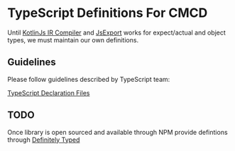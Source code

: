 # TypeScript Definitions For CMCD

Until [KotlinJs IR Compiler](https://kotlinlang.org/docs/reference/js-ir-compiler.html) and [JsExport](https://kotlinlang.org/api/latest/jvm/stdlib/kotlin.js/-js-export/) works for expect/actual and object types, we must maintain our own definitions.

## Guidelines

Please follow guidelines described by TypeScript team:

[TypeScript Declaration Files](https://www.typescriptlang.org/docs/handbook/declaration-files/introduction.html)

## TODO

Once library is open sourced and available through NPM provide defintions through [Definitely Typed](https://definitelytyped.org/)
